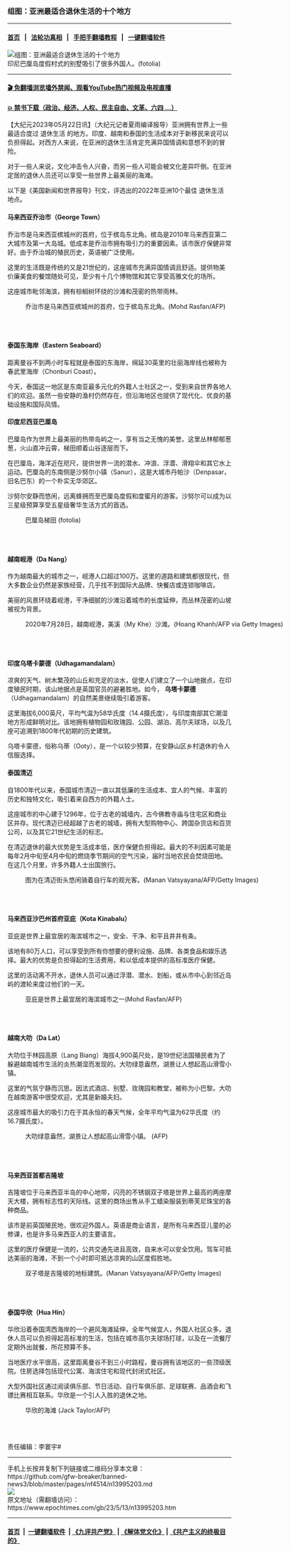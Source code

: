 ### 组图：亚洲最适合退休生活的十个地方
------------------------

#### [首页](https://github.com/gfw-breaker/banned-news3/blob/master/README.md) &nbsp;&nbsp;|&nbsp;&nbsp; [法轮功真相](https://github.com/begood0513/basic/blob/master/README.md)  &nbsp;&nbsp;|&nbsp;&nbsp; [手把手翻墙教程](https://github.com/gfw-breaker/guides/wiki)  &nbsp;&nbsp;|&nbsp;&nbsp; [一键翻墙软件](https://github.com/gfw-breaker/nogfw/blob/master/README.md)  



<div><img alt="组图：亚洲最适合退休生活的十个地方" class="attachment-djy_600_400 size-djy_600_400 wp-post-image" src="https://i.epochtimes.com/assets/uploads/2015/04/150425235337985-600x400.jpg"/>
<div class="caption">
 印尼巴厘岛度假村式的别墅吸引了很多外国人。(fotolia)
</div></div><hr/>

#### [ 🎬  免翻墙浏览墙外禁闻、观看YouTube热门视频及电视直播](https://github.com/gfw-breaker/HelloWorld)

#### [ 💥  禁书下载（政治、经济、人权、民主自由、文革、六四 ...）](https://github.com/gfw-breaker/books/blob/master/README.md)

<div><p>
 【大纪元2023年05月22日讯】（大纪元记者夏雨编译报导）亚洲拥有世界上一些最适合度过
 <ok href="https://www.epochtimes.com/gb/tag/%E9%80%80%E4%BC%91%E7%94%9F%E6%B4%BB.html">
  退休生活
 </ok>
 的地方。印度、越南和泰国的生活成本对于新移民来说可以负担得起。对西方人来说，在亚洲的退休生活肯定充满异国情调和意想不到的冒险。
</p>
<p>
 对于一些人来说，文化冲击令人兴奋，而另一些人可能会被文化差异吓倒。在亚洲定居的退休人员还可以享受一些世界上最美丽的海滩。
</p>
<p>
 以下是《美国新闻和世界报导》刊文，评选出的2022年亚洲10个最佳
 <ok href="https://www.epochtimes.com/gb/tag/%E9%80%80%E4%BC%91%E7%94%9F%E6%B4%BB.html">
  退休生活
 </ok>
 地点。
</p>
<h4>
 马来西亚乔治市（George Town）
</h4>
<p>
 乔治市是马来西亚槟城州的首府，位于槟岛东北角。槟岛是2010年马来西亚第二大城市及第一大岛城。低成本是乔治市拥有吸引力的重要因素。该市医疗保健非常好。由于乔治城的殖民历史，英语被广泛使用。
</p>
<p>
 这里的生活既是传统的又是21世纪的，这座城市充满异国情调且舒适。提供物美价廉美食的餐馆随处可见，至少有十几个博物馆和其它享受高雅文化的场所。
</p>
<p>
 这座城市毗邻海滨，拥有棕榈树环绕的沙滩和茂密的热带雨林。
</p>
<figure aria-describedby="caption-attachment-13995250" class="wp-caption aligncenter" id="attachment_13995250" style="width: 600px">
 <ok href="https://i.epochtimes.com/assets/uploads/2023/05/id13995250-000_33AW83Z.jpg" target="_blank">
  <img alt="" class="size-large wp-image-13995250" src="https://i.epochtimes.com/assets/uploads/2023/05/id13995250-000_33AW83Z-600x400.jpg"/>
 </ok>
 <br/><figcaption class="wp-caption-text" id="caption-attachment-13995250">
  乔治市是马来西亚槟城州的首府，位于槟岛东北角。(Mohd Rasfan/AFP)
 </figcaption><br/>
</figure><br/>
<h4>
 泰国东海岸（Eastern Seaboard）
</h4>
<p>
 距离曼谷不到两小时车程就是泰国的东海岸，绵延30英里的壮丽海岸线也被称为春武里海岸（Chonburi Coast）。
</p>
<p>
 今天，泰国这一地区是东南亚最多元化的外籍人士社区之一，受到来自世界各地人们的欢迎。虽然一些安静的渔村仍然存在，但沿海地区也提供了现代化、优良的基础设施和国际风情。
</p>
<h4>
 印度尼西亚巴厘岛
</h4>
<p>
 巴厘岛作为世界上最美丽的热带岛屿之一，享有当之无愧的美誉。这里丛林郁郁葱葱，火山直冲云霄，梯田顺着山谷逐层而下。
</p>
<p>
 在巴厘岛，海洋近在咫尺，提供世界一流的潜水、冲浪、浮潜、滑翔伞和其它水上运动。巴厘岛的东南侧是沙努尔小镇（Sanur），这是大城市丹帕沙（Denpasar，旧名巴东）的一个朴实无华郊区。
</p>
<p>
 沙努尔安静而悠闲，远离蜂拥而至巴厘岛度假和度蜜月的游客。沙努尔可以成为以三星级预算享受五星级奢华生活方式的首选。
</p>
<figure aria-describedby="caption-attachment-5748228" class="wp-caption aligncenter" id="attachment_5748228" style="width: 600px">
 <ok href="https://i.epochtimes.com/assets/uploads/2014/07/1407070253551758.jpg" target="_blank">
  <img alt="" class="size-large wp-image-5748228" src="https://i.epochtimes.com/assets/uploads/2014/07/1407070253551758-600x300.jpg"/>
 </ok>
 <br/><figcaption class="wp-caption-text" id="caption-attachment-5748228">
  巴厘岛梯田 (fotolia)
 </figcaption><br/>
</figure><br/>
<h4>
 越南岘港（Da Nang）
</h4>
<p>
 作为越南最大的城市之一，岘港人口超过100万。这里的道路和建筑都很现代，但大多数企业仍然是家族经营，几乎找不到国际大品牌、快餐店或连锁咖啡店。
</p>
<p>
 美丽的风景环绕着岘港，干净细腻的沙滩沿着城市的长度延伸，而丛林茂密的山坡被视为背景。
</p>
<figure aria-describedby="caption-attachment-12295004" class="wp-caption aligncenter" id="attachment_12295004" style="width: 600px">
 <ok href="https://i.epochtimes.com/assets/uploads/2020/07/GettyImages-1227808456.jpg" target="_blank">
  <img alt="" class="size-large wp-image-12295004" src="https://i.epochtimes.com/assets/uploads/2020/07/GettyImages-1227808456-600x400.jpg"/>
 </ok>
 <br/><figcaption class="wp-caption-text" id="caption-attachment-12295004">
  2020年7月28日，越南岘港，美溪（My Khe）沙滩。(Hoang Khanh/AFP via Getty Images)
 </figcaption><br/>
</figure><br/>
<h4>
 印度乌塔卡蒙德（Udhagamandalam）
</h4>
<p>
 凉爽的天气、树木繁茂的山丘和充足的淡水，促使人们建立了一个山地据点，在印度殖民时期，该山地据点是英国官员的避暑胜地。如今，
 <b>
  乌塔卡蒙德
 </b>
 （Udhagamandalam）的自然美景继续吸引着游客。
</p>
<p>
 这里海拔6,000英尺，平均气温为58华氏度（14.4摄氏度），与印度南部其它潮湿地方形成鲜明对比。该地拥有植物园和玫瑰园、公园、湖泊、高尔夫球场，以及几座可追溯到1800年代初期的历史建筑。
</p>
<p>
 乌塔卡蒙德，俗称乌蒂（Ooty），是一个以较少预算，在安静山区乡村退休的令人信服选择。
</p>
<h4>
 泰国清迈
</h4>
<p>
 自1800年代以来，泰国城市清迈一直以其低廉的生活成本、宜人的气候、丰富的历史和独特文化，吸引着来自西方的外籍人士。
</p>
<p>
 这座城市的中心建于1296年，位于古老的城墙内，古今佛教寺庙与住宅区和商业区并存。现代清迈已经超越了古老的城墙，拥有大型购物中心、跨国杂货店和百货公司，以及其它21世纪生活的标志。
</p>
<p>
 在清迈退休的最大优势是生活成本低，医疗保健负担得起。最大的不利因素可能是每年2月中旬至4月中旬的燃烧季节期间的空气污染，届时当地农民会焚烧田地。在这几个月里，许多外籍人士出国旅行。
</p>
<figure aria-describedby="caption-attachment-5929574" class="wp-caption aligncenter" id="attachment_5929574" style="width: 600px">
 <ok href="https://i.epochtimes.com/assets/uploads/2010/11/1011160042062042.jpg" target="_blank">
  <img alt="" class="size-large wp-image-5929574" src="https://i.epochtimes.com/assets/uploads/2010/11/1011160042062042-600x440.jpg"/>
 </ok>
 <br/><figcaption class="wp-caption-text" id="caption-attachment-5929574">
  图为在清迈街头悠闲骑着自行车的观光客。(Manan Vatsyayana/AFP/Getty Images)
 </figcaption><br/>
</figure><br/>
<h4>
 马来西亚沙巴州首府亚庇（Kota Kinabalu）
</h4>
<p>
 亚庇是世界上最宜居的海滨城市之一，安全、干净、和平且井井有条。
</p>
<p>
 该地有80万人口，可以享受到所有你想要的便利设施、品牌、各类食品和娱乐选择。最大的优势是负担得起的生活费用，和以低成本提供的高标准医疗保健。
</p>
<p>
 这里的活动离不开水，退休人员可以通过浮潜、潜水、划船，或从市中心到邻近岛屿的渡轮来度过他们的一天。
</p>
<figure aria-describedby="caption-attachment-13995256" class="wp-caption aligncenter" id="attachment_13995256" style="width: 600px">
 <ok href="https://i.epochtimes.com/assets/uploads/2023/05/id13995256-000_Hkg10188762.jpg" target="_blank">
  <img alt="" class="size-large wp-image-13995256" src="https://i.epochtimes.com/assets/uploads/2023/05/id13995256-000_Hkg10188762-600x399.jpg"/>
 </ok>
 <br/><figcaption class="wp-caption-text" id="caption-attachment-13995256">
  亚庇是世界上最宜居的海滨城市之一(Mohd Rasfan/AFP)
 </figcaption><br/>
</figure><br/>
<h4>
 越南大叻（Da Lat）
</h4>
<p>
 大叻位于林园高原（Lang Biang）海拔4,900英尺处，是19世纪法国殖民者为了躲避越南城市生活的炎热潮湿而发现的。大叻绿意盎然，湖景让人想起高山滑雪小镇。
</p>
<p>
 这里的气氛宁静而沉思。因法式酒店、别墅、玫瑰园和教堂，被称为小巴黎。大叻在越南游客中很受欢迎，尤其是新婚夫妇。
</p>
<p>
 这座城市最大的吸引力在于其永恒的春天气候，全年平均气温为62华氏度（约16.7摄氏度）。
</p>
<figure aria-describedby="caption-attachment-13995259" class="wp-caption aligncenter" id="attachment_13995259" style="width: 600px">
 <ok href="https://i.epochtimes.com/assets/uploads/2023/05/id13995259-000_SAHK970824074790.jpg" target="_blank">
  <img alt="" class="size-large wp-image-13995259" src="https://i.epochtimes.com/assets/uploads/2023/05/id13995259-000_SAHK970824074790-600x405.jpg"/>
 </ok>
 <br/><figcaption class="wp-caption-text" id="caption-attachment-13995259">
  大叻绿意盎然，湖景让人想起高山滑雪小镇。 (AFP)
 </figcaption><br/>
</figure><br/>
<h4>
 马来西亚首都吉隆坡
</h4>
<p>
 吉隆坡位于马来西亚半岛的中心地带，闪亮的不锈钢双子塔是世界上最高的两座摩天大楼，拥有标志性的天际线。这里的商场出售从手工蜡染服装到蒂芙尼珠宝的各种商品。
</p>
<p>
 该市是前英国殖民地，很欢迎外国人。英语是商业语言，是所有马来西亚儿童的必修课，也是许多马来西亚人的主要语言。
</p>
<p>
 这里的医疗保健是一流的，公共交通先进且高效，自来水可以安全饮用。驾车可抵达美丽的海滩，不到一个小时即可抵达凉爽的山区度假胜地。
</p>
<figure aria-describedby="caption-attachment-8714294" class="wp-caption aligncenter" id="attachment_8714294" style="width: 600px">
 <ok href="https://i.epochtimes.com/assets/uploads/2017/01/1701171016311758.jpg" target="_blank">
  <img alt="" class="size-large wp-image-8714294" src="https://i.epochtimes.com/assets/uploads/2017/01/1701171016311758-600x430.jpg"/>
 </ok>
 <br/><figcaption class="wp-caption-text" id="caption-attachment-8714294">
  双子塔是吉隆坡的地标建筑。(Manan Vatsyayana/AFP/Getty Images)
 </figcaption><br/>
</figure><br/>
<h4>
 泰国华欣（Hua Hin）
</h4>
<p>
 华欣沿着泰国湾西海岸的一个避风海滩延伸，全年气候宜人，外国人社区众多。退休人员可以负担得起高标准的生活，包括在城市高尔夫球场打球，以及在一流餐厅定期外出就餐，所花预算不多。
</p>
<p>
 当地医疗水平很高，这里距离曼谷不到三小时路程，曼谷拥有该地区的一些顶级医院。住房选择包括现代公寓、海滨住宅和现代封闭式社区。
</p>
<p>
 大型外国社区通过阅读俱乐部、节日活动、自行车俱乐部、足球联赛、品酒会和飞镖比赛相互联系。华欣是一个引人入胜的退休之地。
</p>
<figure aria-describedby="caption-attachment-13995270" class="wp-caption aligncenter" id="attachment_13995270" style="width: 600px">
 <ok href="https://i.epochtimes.com/assets/uploads/2023/05/id13995270-000_1RV96V.jpg" target="_blank">
  <img alt="" class="size-large wp-image-13995270" src="https://i.epochtimes.com/assets/uploads/2023/05/id13995270-000_1RV96V-600x400.jpg"/>
 </ok>
 <br/><figcaption class="wp-caption-text" id="caption-attachment-13995270">
  华欣的海滩 (Jack Taylor/AFP)
 </figcaption><br/>
</figure><br/>
<p>
 责任编辑：李寰宇#
</p>
</div>
<hr/>
手机上长按并复制下列链接或二维码分享本文章：<br/>
https://github.com/gfw-breaker/banned-news3/blob/master/pages/nf4514/n13995203.md <br/>
<a href='https://github.com/gfw-breaker/banned-news3/blob/master/pages/nf4514/n13995203.md'><img src='https://github.com/gfw-breaker/banned-news3/blob/master/pages/nf4514/n13995203.md.png'/></a> <br/>
原文地址（需翻墙访问）：https://www.epochtimes.com/gb/23/5/13/n13995203.htm


------------------------
#### [首页](https://github.com/gfw-breaker/banned-news3/blob/master/README.md) &nbsp;|&nbsp; [一键翻墙软件](https://github.com/gfw-breaker/nogfw/blob/master/README.md) &nbsp;| [《九评共产党》](https://github.com/gfw-breaker/9ping.md/blob/master/README.md#九评之一评共产党是什么) | [《解体党文化》](https://github.com/gfw-breaker/jtdwh.md/blob/master/README.md) | [《共产主义的终极目的》](https://github.com/gfw-breaker/gczydzjmd.md/blob/master/README.md)


<img src='http://gfw-breaker.win/banned-news3/pages/nf4514/n13995203.md' width='0px' height='0px'/>
